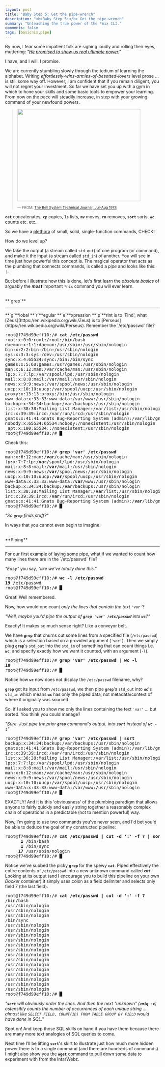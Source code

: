 ```yaml
---
layout: post
title: "Baby Step 5: Get the pipe-wrench"
description: "<b>Baby Step 5:</b> Get the pipe-wrench"
summary: "Unleashing the true power of the *nix CLI."
comments: false
tags: [basicnix,pipe]
---
```


By now, I fear some impatient folk are sighing loudly and rolling their eyes, muttering: *"[He promised to show us real ultimate power](http://realultimatepower.net)."*

I have, and I will. I promise.

We are currently stumbling slowly through the tedium of learning the alphabet. Writing *effortlessly-wins-armies-of-besotted-lovers* level prose ... is still some way off. However, I am confident that if you remain diligent, you will not regret your investment. So far we have set you up with a gym in which to hone your skills and some basic tools to empower your learning. From now on the pace will steadily increase, in step with your growing command of your newfound powers.

> <img src="{{site.url}}/{{site.baseurl}}/assets/UnixPhilosophy1978.png" width="400" height="300" />
> 
> <small>— FROM: [The Bell System Technical Journal, Jul-Aug 1978](https://archive.org/details/bstj57-6-1899/page/n3/mode/2up)</small>

**`cat`** concatenates, **`cp`** copies, **`ls`** lists, **`mv`** moves, **`rm`** removes, **`sort`** sorts, **`wc`** counts etc. etc.

So we have a [plethora]({{site.url}}/{{site.baseurl}}/assets/plethora.gif) of small, solid, single-function commands, CHECK!

How do we level up?

We take the output (a stream called `std_out`) of one program (or command), and make it the input (a stream called `std_in`) of another. You will see in time just how powerful this concept is. The magical operator that acts as the plumbing that connects commands, is called a *pipe* and looks like this: `|`.

But before I illustrate how this is done, let's first learn the *absolute basics* of arguably the ***most*** important `*nix` command you will ever learn.

<br />
**`grep`**
<hr />
**`g`**lobal **`r`**egular **`e`**xpression **`p`**rint is to 'Find', what [Zeus](https://en.wikipedia.org/wiki/Zeus) is to [Perseus](https://en.wikipedia.org/wiki/Perseus). Remember the `/etc/passwd` file?
<pre>
root@f749d99eff10:/# <b>cat /etc/passwd</b>
root:x:0:0:root:/root:/bin/bash
daemon:x:1:1:daemon:/usr/sbin:/usr/sbin/nologin
bin:x:2:2:bin:/bin:/usr/sbin/nologin
sys:x:3:3:sys:/dev:/usr/sbin/nologin
sync:x:4:65534:sync:/bin:/bin/sync
games:x:5:60:games:/usr/games:/usr/sbin/nologin
man:x:6:12:man:/var/cache/man:/usr/sbin/nologin
lp:x:7:7:lp:/var/spool/lpd:/usr/sbin/nologin
mail:x:8:8:mail:/var/mail:/usr/sbin/nologin
news:x:9:9:news:/var/spool/news:/usr/sbin/nologin
uucp:x:10:10:uucp:/var/spool/uucp:/usr/sbin/nologin
proxy:x:13:13:proxy:/bin:/usr/sbin/nologin
www-data:x:33:33:www-data:/var/www:/usr/sbin/nologin
backup:x:34:34:backup:/var/backups:/usr/sbin/nologin
list:x:38:38:Mailing List Manager:/var/list:/usr/sbin/nologin
irc:x:39:39:ircd:/var/run/ircd:/usr/sbin/nologin
gnats:x:41:41:Gnats Bug-Reporting System (admin):/var/lib/gnats:/usr/sbin/nologin
nobody:x:65534:65534:nobody:/nonexistent:/usr/sbin/nologin
_apt:x:100:65534::/nonexistent:/usr/sbin/nologin
root@f749d99eff10:/# <b>&block;</b>
</pre>

Check this:
<pre>
root@f749d99eff10:/# <b>grep 'var' /etc/passwd</b>
man:x:6:12:man:/<b>var</b>/cache/man:/usr/sbin/nologin
lp:x:7:7:lp:/<b>var</b>/spool/lpd:/usr/sbin/nologin
mail:x:8:8:mail:/<b>var</b>/mail:/usr/sbin/nologin
news:x:9:9:news:/<b>var</b>/spool/news:/usr/sbin/nologin
uucp:x:10:10:uucp:/<b>var</b>/spool/uucp:/usr/sbin/nologin
www-data:x:33:33:www-data:/<b>var</b>/www:/usr/sbin/nologin
backup:x:34:34:backup:/<b>var</b>/backups:/usr/sbin/nologin
list:x:38:38:Mailing List Manager:/<b>var</b>/list:/usr/sbin/nologin
irc:x:39:39:ircd:/<b>var</b>/run/ircd:/usr/sbin/nologin
gnats:x:41:41:Gnats Bug-Reporting System (admin):/<b>var</b>/lib/gnats:/usr/sbin/nologin
root@f749d99eff10:/# <b>&block;</b>
</pre>
*"So **`grep`** finds stuff?"*

In ways that you cannot even begin to imagine.


<br />
**Piping**
<hr />
For our first example of laying some pipe, what if we wanted to count how many lines there are in the `/etc/passwd` file?

*"Easy"* you say, *"like we've totally done this."*
<pre>
root@f749d99eff10:/# <b>wc -l /etc/passwd</b>
<b>19</b> /etc/passwd
root@f749d99eff10:/# <b>&block;</b>
</pre>
Great! Well remembered.

Now, how would one count *only the lines that contain the text `'var'`*?

*"Well, maybe you'd pipe the output of **`grep 'var' /etc/passwd`** into **`wc`**?"*

Exactly! It makes so much sense right? Like a conveyor belt.

We have **`grep`** that churns out some lines from a specified file (`/etc/passwd`) which is a selection based on a provided argument (`'var'`). Then we simply plug **`grep`**'s `std_out` into the `std_in` of something that can count things i.e. **`wc`**, and specify exactly how we want it counted, with an argument (`-l`).

<pre>
root@f749d99eff10:/# <b>grep 'var' /etc/passwd | wc -l</b>
<b>10</b>
root@f749d99eff10:/# <b>&block;</b>
</pre>
Notice how **`wc`** now does not display the `/etc/passwd` filename, why?

**`grep`** got its input from `/etc/passwd`, we then pipe **`grep`**'s `std_out` into **`wc`**'s `std_in` which means **`wc`** has only the piped data, not metadata/context of where it originally was sourced.

So, if I asked you to show me only the lines containing the text `'var'` ... but sorted. You think you could manage?

*"Sure. Just pipe the prior **`grep`** command's output, into **`sort`** instead of **`wc -l`**"*

<pre>
root@f749d99eff10:/# <b>grep 'var' /etc/passwd | sort</b>
backup:x:34:34:backup:/var/backups:/usr/sbin/nologin
gnats:x:41:41:Gnats Bug-Reporting System (admin):/var/lib/gnats:/usr/sbin/nologin
irc:x:39:39:ircd:/var/run/ircd:/usr/sbin/nologin
list:x:38:38:Mailing List Manager:/var/list:/usr/sbin/nologin
lp:x:7:7:lp:/var/spool/lpd:/usr/sbin/nologin
mail:x:8:8:mail:/var/mail:/usr/sbin/nologin
man:x:6:12:man:/var/cache/man:/usr/sbin/nologin
news:x:9:9:news:/var/spool/news:/usr/sbin/nologin
uucp:x:10:10:uucp:/var/spool/uucp:/usr/sbin/nologin
www-data:x:33:33:www-data:/var/www:/usr/sbin/nologin
root@f749d99eff10:/# <b>&block;</b>
</pre>

EXACTLY! And it is this 'obviousness' of the plumbing paradigm that allows anyone to fairly quickly and easily string together a reasonably complex chain of operations in a predictable (not to mention powerful) way.

Now, I'm going to use two commands you've never seen, and I'd bet you'd be able to deduce the goal of my constructed pipeline:
<pre>
root@f749d99eff10:/# <b>cat /etc/passwd | cut -d ':' -f 7 | sort | uniq -c</b>
      <b>1</b> /bin/bash
      <b>1</b> /bin/sync
     <b>17</b> /usr/sbin/nologin
root@f749d99eff10:/# <b>&block;</b>
</pre>

Notice we've subbed the picky **`grep`** for the spewy **`cat`**. Piped effectively the entire contents of `/etc/passwd` into a new unknown command called **`cut`**. Looking at its output (and I encourage you to build this pipeline on your own *Docker* container) it simply uses colon as a field delimiter and selects only field 7 (the last field).

<pre>
root@f749d99eff10:/# <b>cat /etc/passwd | cut -d ':' -f 7</b>
/bin/bash
/usr/sbin/nologin
/usr/sbin/nologin
/usr/sbin/nologin
/bin/sync
/usr/sbin/nologin
/usr/sbin/nologin
/usr/sbin/nologin
/usr/sbin/nologin
/usr/sbin/nologin
/usr/sbin/nologin
/usr/sbin/nologin
/usr/sbin/nologin
/usr/sbin/nologin
/usr/sbin/nologin
/usr/sbin/nologin
/usr/sbin/nologin
/usr/sbin/nologin
/usr/sbin/nologin
root@f749d99eff10:/# <b>&block;</b>
</pre>

*"**`sort`** will obviously order the lines. And then the next "unknown" (**`uniq -c`**) ostensibly counts the number of occurrences of each unique string ... almost like `SELECT FIELD, COUNT(ID) FROM TABLE GROUP BY FIELD` would have done in SQL."*

Spot on! And keep those SQL skills on hand if you have them because there are many more text analogies of SQL queries to come.

Next time I'll be lifting **`sort`**'s skirt to illustrate just how much more hidden power there is to a single command (and there are hundreds of commands). I might also show you the **`wget`** command to pull down some data to experiment with from the IntarWebz.

